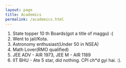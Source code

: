 ```yaml
---
layout: page
title: Academics
permalink: /academics.html
---
```

1. State topper 10 th Boards(got a title of maggu)  :(
2. Went to jail/Kota.
3. Astronomy enthusiast(Under 50 in NSEA)
4. Math Lover(RMO qualified)
5. JEE ADV - AIR 1973, JEE M - AIR 1189
6. IIT BHU - Ate 5 star, did nothing. CPI ch*d gyi hai. :).    
